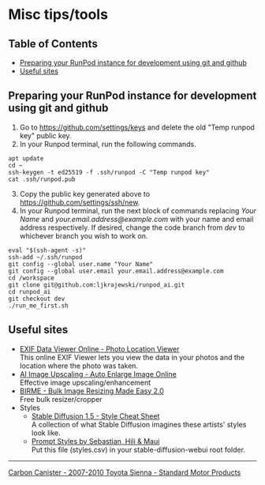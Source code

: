 # Misc tips/tools
## Table of Contents
- [Preparing your RunPod instance for development using git and github](#preparing-your-runpod-instance-for-development-using-git-and-github)
- [Useful sites](#useful-sites)
## Preparing your RunPod instance for development using git and github
1. Go to https://github.com/settings/keys and delete the old "Temp runpod key" public key.
2. In your Runpod terminal, run the following commands.
```
apt update
cd ~
ssh-keygen -t ed25519 -f .ssh/runpod -C "Temp runpod key"
cat .ssh/runpod.pub
```
3. Copy the public key generated above to https://github.com/settings/ssh/new.
4. In your Runpod terminal, run the next block of commands replacing _Your Name_ and _<nolink>your.email.address<span>@example.com_ with your name and email address respectively. If desired, change the code branch from _dev_ to whichever branch you wish to work on.
```
eval "$(ssh-agent -s)"
ssh-add ~/.ssh/runpod
git config --global user.name "Your Name"
git config --global user.email your.email.address@example.com
cd /workspace
git clone git@github.com:ljkrajewski/runpod_ai.git
cd runpod_ai
git checkout dev
./run_me_first.sh
```
## Useful sites
- [EXIF Data Viewer Online - Photo Location Viewer](https://linangdata.com/exif-reader/)  
This online EXIF Viewer lets you view the data in your photos and the location where the photo was taken.
- [AI Image Upscaling - Auto Enlarge Image Online](https://www.avaide.com/image-upscaler/)  
Effective image upscaling/enhancement 
- [BIRME - Bulk Image Resizing Made Easy 2.0](https://www.birme.net/?target_width=512&target_height=512)  
Free bulk resizer/cropper
- Styles
  - [Stable Diffusion 1.5 - Style Cheat Sheet](https://supagruen.github.io/StableDiffusion-CheatSheet/)  
A collection of what Stable Diffusion imagines these artists' styles look like.
  - [Prompt Styles by Sebastian, Hili & Maui](https://www.patreon.com/posts/sebs-hilis-79649068)  
Put this file (styles.csv) in your stable-diffusion-webui root folder.

----

[Carbon Canister - 2007-2010 Toyota Sienna - Standard Motor Products](https://www.partsgeek.com/kx8chkt-toyota-sienna-carbon-canister.html?utm_source=google&utm_medium=ff&utm_content=DN&utm_campaign=PartsGeek+Google+Base&utm_term=2007-2010+Toyota+Sienna+Carbon+Canister+Standard+Motor+Products+CP3396+07-10+Toyota+Carbon+Canister+2009+2008&fp=pp&gbm=a&cid=18313611776&gclid=Cj0KCQjwxuCnBhDLARIsAB-cq1raEqm7vTH2RdJlQl0YhyTixo8MlnxCX8tKSOfH1XvXZTYeJG42zeAaAkDiEALw_wcB)
